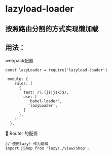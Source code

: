 # lazyload-loader
## 按照路由分割的方式实现懒加载
## 用法： 
 webpack配置
```
const lazyLoader = require('lazyload-loader')

 module: {
    rules: [
      {
        test: /\.(js|jsx)$/,
        use: [
          'babel-loader',
          'lazyLoader',
        ]
      },
    ···
  },

```


Router 的配置
```
// 使用lazy! 作为前缀
import Shop from 'lazy!./view/Shop';

```

